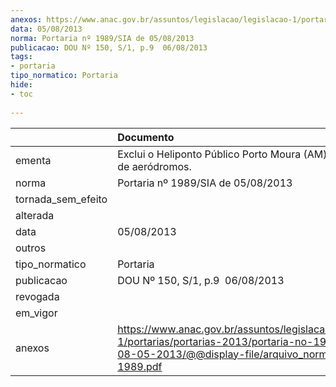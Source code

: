 ```yaml
---
anexos: https://www.anac.gov.br/assuntos/legislacao/legislacao-1/portarias/portarias-2013/portaria-no-1989-sia-de-08-05-2013/@@display-file/arquivo_norma/PA2013-1989.pdf
data: 05/08/2013
norma: Portaria nº 1989/SIA de 05/08/2013
publicacao: DOU Nº 150, S/1, p.9  06/08/2013
tags:
- portaria
tipo_normatico: Portaria
hide: 
- toc 
 
---
```


|                    | Documento                                                                                                                                                         |
|:-------------------|:------------------------------------------------------------------------------------------------------------------------------------------------------------------|
| ementa             | Exclui o Heliponto Público Porto Moura (AM) do cadastro de aeródromos.                                                                                            |
| norma              | Portaria nº 1989/SIA de 05/08/2013                                                                                                                                |
| tornada_sem_efeito |                                                                                                                                                                   |
| alterada           |                                                                                                                                                                   |
| data               | 05/08/2013                                                                                                                                                        |
| outros             |                                                                                                                                                                   |
| tipo_normatico     | Portaria                                                                                                                                                          |
| publicacao         | DOU Nº 150, S/1, p.9  06/08/2013                                                                                                                                  |
| revogada           |                                                                                                                                                                   |
| em_vigor           |                                                                                                                                                                   |
| anexos             | https://www.anac.gov.br/assuntos/legislacao/legislacao-1/portarias/portarias-2013/portaria-no-1989-sia-de-08-05-2013/@@display-file/arquivo_norma/PA2013-1989.pdf |